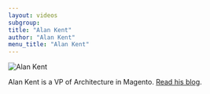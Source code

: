 ```yaml
---
layout: videos
subgroup:
title: "Alan Kent"
author: "Alan Kent"
menu_title: "Alan Kent"
---
```

<img src="https://alankent.files.wordpress.com/2015/11/cropped-alan-magento-1.jpg" alt="Alan Kent" />

Alan Kent is a VP of Architecture in Magento. <a href="https://alankent.me/">Read his blog</a>.
